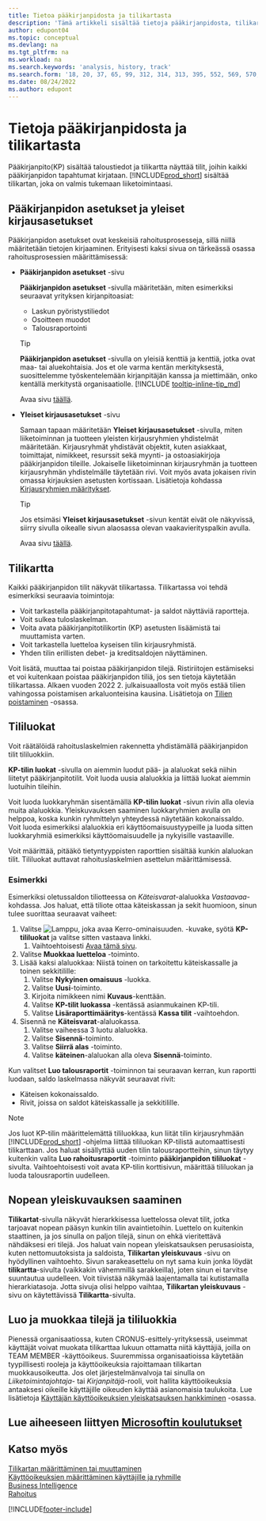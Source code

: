 ```yaml
---
title: Tietoa pääkirjanpidosta ja tilikartasta
description: 'Tämä artikkeli sisältää tietoja pääkirjanpidosta, tilikartasta ja tililuokista. Määritä Pääkirjanpidon asetukset -sivulla, miten yrityksen kirjanpitoasiat käsitellään.'
author: edupont04
ms.topic: conceptual
ms.devlang: na
ms.tgt_pltfrm: na
ms.workload: na
ms.search.keywords: 'analysis, history, track'
ms.search.form: '18, 20, 37, 65, 99, 312, 314, 313, 395, 552, 569, 570, 634, 790, 791, 1158'
ms.date: 08/24/2022
ms.author: edupont
---
```

# <a name="understanding-the-general-ledger-and-chart-of-accounts"></a>Tietoja pääkirjanpidosta ja tilikartasta

Pääkirjanpito(KP) sisältää taloustiedot ja tilikartta näyttää tilit, joihin kaikki pääkirjanpidon tapahtumat kirjataan. [!INCLUDE[prod_short](includes/prod_short.md)] sisältää tilikartan, joka on valmis tukemaan liiketoimintaasi.

## <a name="general-ledger-setup-and-general-posting-setup"></a>Pääkirjanpidon asetukset ja yleiset kirjausasetukset

Pääkirjanpidon asetukset ovat keskeisiä rahoitusprosesseja, sillä niillä määritetään tietojen kirjaaminen. Erityisesti kaksi sivua on tärkeässä osassa rahoitusprosessien määrittämisessä:  

* **Pääkirjanpidon asetukset** -sivu

  **Pääkirjanpidon asetukset** -sivulla määritetään, miten esimerkiksi seuraavat yrityksen kirjanpitoasiat:  

  * Laskun pyöristystiliedot  
  * Osoitteen muodot  
  * Talousraportointi

  > [!TIP]
  > **Pääkirjanpidon asetukset** -sivulla on yleisiä kenttiä ja kenttiä, jotka ovat maa- tai aluekohtaisia. Jos et ole varma kentän merkityksestä, suosittelemme työskentelemään kirjanpitäjän kanssa ja miettimään, onko kentällä merkitystä organisaatiolle. [!INCLUDE [tooltip-inline-tip_md](includes/tooltip-inline-tip_md.md)]  

  Avaa sivu [täällä](https://businesscentral.dynamics.com/?page=118).
  
* **Yleiset kirjausasetukset** -sivu

  Samaan tapaan määritetään **Yleiset kirjausasetukset** -sivulla, miten liiketoiminnan ja tuotteen yleisten kirjausryhmien yhdistelmät määritetään. Kirjausryhmät yhdistävät objektit, kuten asiakkaat, toimittajat, nimikkeet, resurssit sekä myynti- ja ostoasiakirjoja pääkirjanpidon tileille. Jokaiselle liiketoiminnan kirjausryhmän ja tuotteen kirjausryhmän yhdistelmälle täytetään rivi. Voit myös avata jokaisen rivin omassa kirjauksien asetusten kortissaan. Lisätietoja kohdassa [Kirjausryhmien määritykset](finance-posting-groups.md).  

  > [!TIP]
  > Jos etsimäsi **Yleiset kirjausasetukset** -sivun kentät eivät ole näkyvissä, siirry sivulla oikealle sivun alaosassa olevan vaakavierityspalkin avulla.  

  Avaa sivu [täällä](https://businesscentral.dynamics.com/?page=314).

## <a name="the-chart-of-accounts"></a>Tilikartta

Kaikki pääkirjanpidon tilit näkyvät tilikartassa. Tilikartassa voi tehdä esimerkiksi seuraavia toimintoja:  

* Voit tarkastella pääkirjanpitotapahtumat- ja saldot näyttäviä raportteja.  
* Voit sulkea tuloslaskelman.  
* Voita avata pääkirjanpitotilikortin (KP) asetusten lisäämistä tai muuttamista varten.  
* Voit tarkastella luetteloa kyseisen tilin kirjausryhmistä.
* Yhden tilin erillisten debet- ja kreditsaldojen näyttäminen.

Voit lisätä, muuttaa tai poistaa pääkirjanpidon tilejä. Ristiriitojen estämiseksi et voi kuitenkaan poistaa pääkirjanpidon tiliä, jos sen tietoja käytetään tilikartassa. Alkaen vuoden 2022 2. julkaisuaallosta voit myös estää tilien vahingossa poistamisen arkaluonteisina kausina. Lisätietoja on [Tilien poistaminen](finance-setup-chart-accounts.md#delete-accounts) -osassa.  

## <a name="account-categories"></a>Tililuokat

Voit räätälöidä rahoituslaskelmien rakennetta yhdistämällä pääkirjanpidon tilit tililuokkiin.  

**KP-tilin luokat** -sivulla on aiemmin luodut pää- ja alaluokat sekä niihin liitetyt pääkirjanpitotilit. Voit luoda uusia alaluokkia ja liittää luokat aiemmin luotuihin tileihin.  

Voit luoda luokkaryhmän sisentämällä **KP-tilin luokat** -sivun rivin alla olevia muita alaluokkia. Yleiskuvauksen saaminen luokkaryhmien avulla on helppoa, koska kunkin ryhmittelyn yhteydessä näytetään kokonaissaldo. Voit luoda esimerkiksi alaluokkia eri käyttöomaisuustyypeille ja luoda sitten luokkaryhmiä esimerkiksi käyttöomaisuudelle ja nykyisille vastaaville.  

Voit määrittää, pitääkö tietyntyyppisten raporttien sisältää kunkin alaluokan tilit. Tililuokat auttavat rahoituslaskelmien asettelun määrittämisessä.  

### <a name="example"></a>Esimerkki

Esimerkiksi oletussaldon tiliotteessa on *Käteisvarat*-alaluokka *Vastaavaa*-kohdassa. Jos haluat, että tiliote ottaa käteiskassan ja sekit huomioon, sinun tulee suorittaa seuraavat vaiheet:

1. Valitse ![Lamppu, joka avaa Kerro-ominaisuuden.](media/ui-search/search_small.png "Kerro, mitä haluat tehdä") -kuvake, syötä **KP-tililuokat** ja valitse sitten vastaava linkki.
   1. Vaihtoehtoisesti [Avaa tämä sivu](https://businesscentral.dynamics.com/?page=790).
2. Valitse **Muokkaa luetteloa** -toiminto.
3. Lisää kaksi alaluokkaa: Niistä toinen on tarkoitettu käteiskassalle ja toinen sekkitilille:
   1. Valitse **Nykyinen omaisuus** -luokka.
   2. Valitse **Uusi**-toiminto.
   3. Kirjoita nimikkeen nimi **Kuvaus**-kenttään.
   4. Valitse **KP-tilit luokassa** -kentässä asianmukainen KP-tili.
   5. Valitse **Lisäraporttimääritys**-kentässä **Kassa tilit** -vaihtoehdon.
4. Sisennä ne **Käteisvarat**-alaluokassa.
   1. Valitse vaiheessa 3 luotu alaluokka.
   2. Valitse **Sisennä**-toiminto.
   3. Valitse **Siirrä alas** -toiminto.
   4. Valitse **käteinen**-alaluokan alla oleva **Sisennä**-toiminto.

Kun valitset **Luo talousraportit** -toiminnon tai seuraavan kerran, kun raportti luodaan, saldo laskelmassa näkyvät seuraavat rivit:

* Käteisen kokonaissaldo.
* Rivit, joissa on saldot käteiskassalle ja sekkitilille.  

> [!NOTE]
> Jos luot KP-tilin määrittelemättä tililuokkaa, kun liität tilin kirjausryhmään [!INCLUDE[prod_short](includes/prod_short.md)] -ohjelma liittää tililuokan KP-tilistä automaattisesti tilikarttaan. Jos haluat sisällyttää uuden tilin talousraportteihin, sinun täytyy kuitenkin valita **Luo rahoitusraportit** -toiminto **pääkirjanpidon tililuokat** -sivulta. Vaihtoehtoisesti voit avata KP-tilin korttisivun, määrittää tililuokan ja luoda talousraportin uudelleen.

## <a name="get-a-quick-overview"></a>Nopean yleiskuvauksen saaminen

**Tilikartat**-sivulla näkyvät hierarkkisessa luettelossa olevat tilit, jotka tarjoavat nopean pääsyn kunkin tilin avaintietoihin. Luettelo on kuitenkin staattinen, ja jos sinulla on paljon tilejä, sinun on ehkä vieritettävä nähdäksesi eri tilejä. Jos haluat vain nopean yleiskatsauksen perusasioista, kuten nettomuutoksista ja saldoista, **Tilikartan yleiskuvaus** -sivu on hyödyllinen vaihtoehto. Sivun sarakeasettelu on nyt sama kuin jonka löydät **tilikartta**-sivulta (vaikkakin vähemmillä sarakkeilla), joten sinun ei tarvitse suuntautua uudelleen. Voit tiivistää näkymää laajentamalla tai kutistamalla hierarkiatasoja. Jotta sivuja olisi helppo vaihtaa, **Tilikartan yleiskuvaus** -sivu on käytettävissä **Tilikartta**-sivulta.

## <a name="access-to-create-and-edit-accounts-and-account-categories"></a>Luo ja muokkaa tilejä ja tililuokkia

Pienessä organisaatiossa, kuten CRONUS-esittely-yrityksessä, useimmat käyttäjät voivat muokata tilikarttaa lukuun ottamatta niitä käyttäjiä, joilla on TEAM MEMBER -käyttöoikeus. Suuremmissa organisaatioissa käytetään tyypillisesti rooleja ja käyttöoikeuksia rajoittamaan tilikartan muokkausoikeutta. Jos olet järjestelmänvalvoja tai sinulla on *Liiketoimintajohtaja*- tai *Kirjanpitäjä*-rooli, voit hallita käyttöoikeuksia antaaksesi oikeille käyttäjille oikeuden käyttää asianomaisia taulukoita. Lue lisätietoja [Käyttäjän käyttöoikeuksien yleiskatsauksen hankkiminen](ui-define-granular-permissions.md#to-get-an-overview-of-a-users-permissions) -osassa.  

## <a name="see-related-microsoft-training"></a>Lue aiheeseen liittyen [Microsoftin koulutukset](/training/modules/business-central-configure-general-ledger-setup/)

## <a name="see-also"></a>Katso myös

[Tilikartan määrittäminen tai muuttaminen](finance-setup-chart-accounts.md)  
[Käyttöoikeuksien määrittäminen käyttäjille ja ryhmille](ui-define-granular-permissions.md)  
[Business Intelligence](bi.md)  
[Rahoitus](finance.md)  

[!INCLUDE[footer-include](includes/footer-banner.md)]
